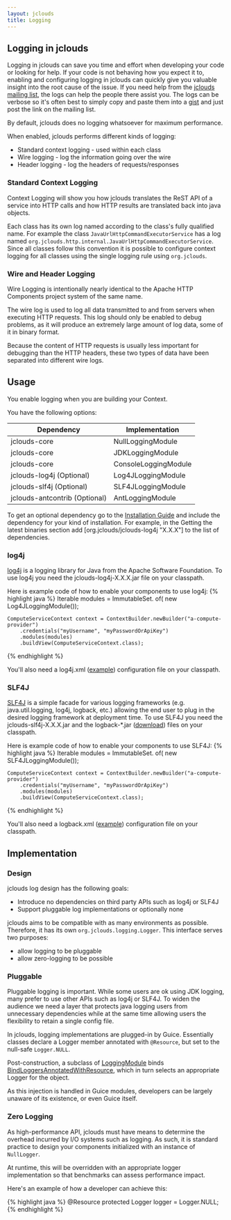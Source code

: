 ```yaml
---
layout: jclouds
title: Logging
---
```

## Logging in jclouds

Logging in jclouds can save you time and effort when developing your code or looking for help. If your code is not behaving how you expect it to, enabling and configuring logging in jclouds can quickly give you valuable insight into the root cause of the issue. If you need help from the [jclouds mailing list](https://groups.google.com/forum/?fromgroups#!forum/jclouds), the logs can help the people there assist you. The logs can be verbose so it's often best to simply copy and paste them into a [gist](https://gist.github.com/) and just post the link on the mailing list.

By default, jclouds does no logging whatsoever for maximum performance.

When enabled, jclouds performs different kinds of logging: 

  * Standard context logging - used within each class
  * Wire logging - log the information going over the wire
  * Header logging - log the headers of requests/responses

### Standard Context Logging

Context Logging will show you how jclouds translates the ReST API of a service into HTTP calls and how HTTP results are translated back into java objects.

Each class has its own log named according to the class's fully qualified name.  For example the class `JavaUrlHttpCommandExecutorService` has a log named `org.jclouds.http.internal.JavaUrlHttpCommandExecutorService`. Since all classes follow this convention it is possible to configure context logging for all classes using the single logging rule using `org.jclouds`.

### Wire and Header Logging

Wire Logging is intentionally nearly identical to the Apache HTTP Components project system of the same name.

The wire log is used to log all data transmitted to and from servers when executing HTTP requests. This log should only be enabled to debug problems, as it will produce an extremely large amount of log data, some of it in binary format.

Because the content of HTTP requests is usually less important for debugging than the HTTP headers, these two types of data have been separated into different wire logs.

## Usage

You enable logging when you are building your Context.

You have the following options:

| Dependency | Implementation |
|------------|---------------------|
| jclouds-core | NullLoggingModule
| jclouds-core | JDKLoggingModule
| jclouds-core | ConsoleLoggingModule
| jclouds-log4j (Optional) | Log4JLoggingModule
| jclouds-slf4j (Optional) | SLF4JLoggingModule
| jclouds-antcontrib (Optional) | AntLoggingModule

To get an optional dependency go to the [Installation Guide](/documentation/userguide/installation-guide) and include the dependency for your kind of installation. For example, in the Getting the latest binaries section add [org.jclouds/jclouds-log4j "X.X.X"] to the list of dependencies.

### log4j

[log4j](http://logging.apache.org/log4j/) is a logging library for Java from the Apache Software Foundation. To use log4j you need the jclouds-log4j-X.X.X.jar file on your classpath. 

Here is example code of how to enable your components to use log4j:
{% highlight java %}
    Iterable<Module> modules = ImmutableSet.<Module> of(
        new Log4JLoggingModule());
    
    ComputeServiceContext context = ContextBuilder.newBuilder("a-compute-provider")
        .credentials("myUsername", "myPasswordOrApiKey")
        .modules(modules)
        .buildView(ComputeServiceContext.class);
{% endhighlight %}

You'll also need a log4j.xml ([example](https://github.com/jclouds/jclouds/blob/master/compute/src/test/resources/log4j.xml)) configuration file on your classpath.

### SLF4J

[SLF4J](http://www.slf4j.org/) is a simple facade for various logging frameworks (e.g. java.util.logging, log4j, logback, etc.) allowing the end user to plug in the desired logging framework at deployment time. To use SLF4J you need the jclouds-slf4j-X.X.X.jar and the logback-*.jar ([download](http://logback.qos.ch/download.html)) files on your classpath. 

Here is example code of how to enable your components to use SLF4J:
{% highlight java %}
    Iterable<Module> modules = ImmutableSet.<Module> of(
        new SLF4JLoggingModule());
    
    ComputeServiceContext context = ContextBuilder.newBuilder("a-compute-provider")
        .credentials("myUsername", "myPasswordOrApiKey")
        .modules(modules)
        .buildView(ComputeServiceContext.class);
{% endhighlight %}

You'll also need a logback.xml ([example](https://github.com/jclouds/jclouds/blob/master/compute/src/test/resources/logback.xml)) configuration file on your classpath.

## Implementation

### Design

jclouds log design has the following goals:

  * Introduce no dependencies on third party APIs such as log4j or SLF4J
  * Support pluggable log implementations or optionally none


jclouds aims to be compatible with as many environments as possible.  Therefore, it has its own `org.jclouds.logging.Logger`. This interface serves two purposes: 

  * allow logging to be pluggable
  * allow zero-logging to be possible

### Pluggable

Pluggable logging is important.  While some users are ok using JDK logging, many prefer to use other APIs such as log4j or SLF4J. To widen the audience we need a layer that protects java logging users from unnecessary dependencies while at the same time allowing users the flexibility to retain a single config file.

In jclouds, logging implementations are plugged-in by Guice.  Essentially classes declare a Logger member annotated with `@Resource`, but set to the null-safe `Logger.NULL`. 

Post-construction, a subclass of [LoggingModule](https://github.com/jclouds/jclouds/blob/master/core/src/main/java/org/jclouds/logging/config/LoggingModule.java)
binds [BindLoggersAnnotatedWithResource](https://github.com/jclouds/jclouds/blob/master/core/src/main/java/org/jclouds/logging/config/BindLoggersAnnotatedWithResource.java),
 which in turn selects an appropriate Logger for the object.  

As this injection is handled in Guice modules, developers can be largely unaware of its existence, or even Guice itself.

### Zero Logging

As high-performance API, jclouds must have means to determine the overhead incurred by I/O systems 
such as logging.  As such, it is standard practice to design your components initialized with an instance of `NullLogger`. 

At runtime, this will be overridden with an appropriate logger implementation so that benchmarks can assess performance impact.  

Here's an example of how a developer can achieve this:

{% highlight java %}
@Resource
protected Logger logger = Logger.NULL;
{% endhighlight %}


